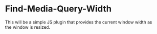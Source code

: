 # Find-Media-Query-Width
This will be a simple JS plugin that provides the current window width as the window is resized.
